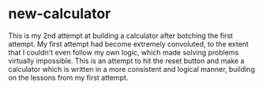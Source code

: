 # new-calculator
This is my 2nd attempt at building a calculator after botching the first attempt. My first attempt had become extremely convoluted, to the extent that I couldn't even follow my own logic, which made solving problems virtually impossible. This is an attempt to hit the reset button and make a calculator which is written in a more consistent and logical manner, building on the lessons from my first attempt.